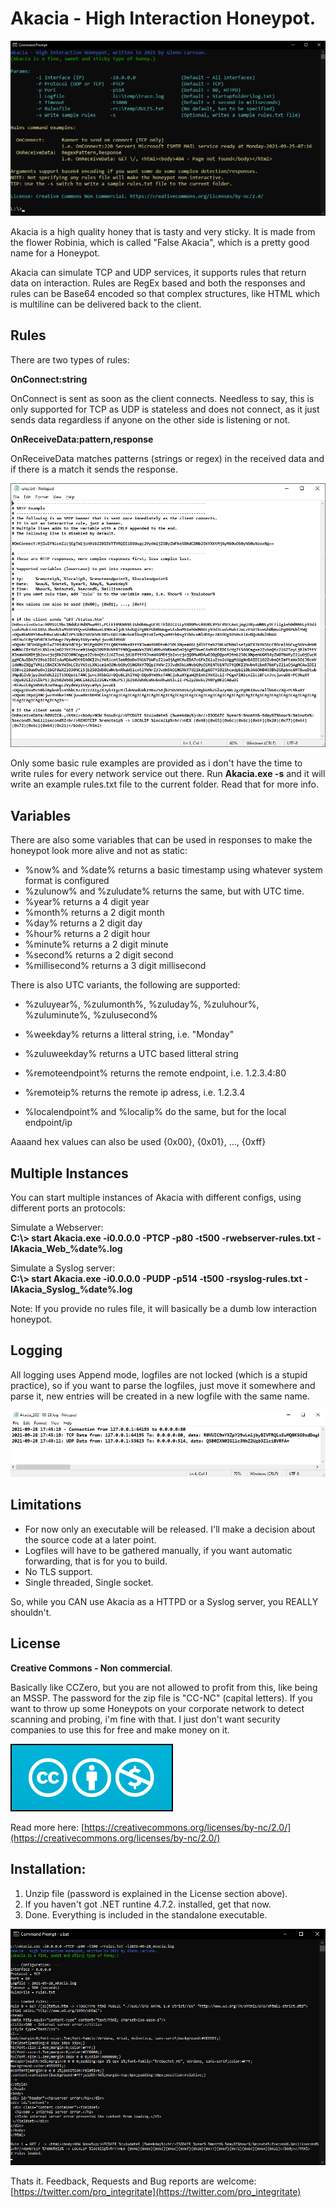 # Akacia - High Interaction Honeypot.

![Screen sample](images/Akacia.Screen.png)

Akacia is a high quality honey that is tasty and very sticky. It is made from the flower Robinia, which is called "False Akacia", which is a pretty good name for a Honeypot.

Akacia can simulate TCP and UDP services, it supports rules that return data on interaction. Rules are RegEx based and both the responses and rules can be Base64 encoded so that complex structures, like HTML which is multiline can be delivered back to the client.

## Rules

There are two types of rules:

**OnConnect:string**

OnConnect is sent as soon as the client connects. Needless to say, this is only supported for TCP as UDP is stateless and does not connect, as it just sends data regardless if anyone on the other side is listening or not.

**OnReceiveData:pattern,response**

OnReceiveData matches patterns (strings or regex) in the received data and if there is a match it sends the response.

![Rules Example](images/Akacia.RulesExample.png)

Only some basic rule examples are provided as i don't have the time to write rules for every network service out there. Run **Akacia.exe -s** and it will write an example rules.txt file to the current folder. Read that for more info.

## Variables

There are also some variables that can be used in responses to make the honeypot look more alive and not as static:

- %now% and %date% returns a basic timestamp using whatever system format is configured
- %zulunow% and %zuludate% returns the same, but with UTC time.
- %year% returns a 4 digit year
- %month% returns a 2 digit month
- %day% returns a 2 digit day
- %hour% returns a 2 digit hour
- %minute% returns a 2 digit minute
- %second% returns a 2 digit second
- %millisecond% returns a 3 digit millisecond

There is also UTC variants, the following are supported:
- %zuluyear%, %zulumonth%, %zuluday%, %zuluhour%, %zuluminute%, %zulusecond%

- %weekday% returns a litteral string, i.e. "Monday"
- %zuluweekday% returns a UTC based litteral string

- %remoteendpoint% returns the remote endpoint, i.e. 1.2.3.4:80
- %remoteip% returns the remote ip adress, i.e. 1.2.3.4
- %localendpoint% and %localip% do the same, but for the local endpoint/ip

Aaaand hex values can also be used {0x00}, {0x01}, ..., {0xff}

## Multiple Instances

You can start multiple instances of Akacia with different configs, using different ports an protocols:

Simulate a Webserver:<br/>
**C:\\> start Akacia.exe -i0.0.0.0 -PTCP -p80 -t500 -rwebserver-rules.txt -lAkacia_Web_%date%.log**

Simulate a Syslog server:<br/>
**C:\\> start Akacia.exe -i0.0.0.0 -PUDP -p514 -t500 -rsyslog-rules.txt -lAkacia_Syslog_%date%.log**

Note: If you provide no rules file, it will basically be a dumb low interaction honeypot.

## Logging

All logging uses Append mode, logfiles are not locked (which is a stupid practice), so if you want to parse the logfiles, just move it somewhere and parse it, new entries will be created in a new logfile with the same name.

![Log Sample](images/Akacia.LogSample.png)

## Limitations
- For now only an executable will be released. I'll make a decision about the source code at a later point.
- Logfiles will have to be gathered manually, if you want automatic forwarding, that is for you to build.
- No TLS support.
- Single threaded, Single socket.

So, while you CAN use Akacia as a HTTPD or a Syslog server, you REALLY shouldn't.

## License
**Creative Commons - Non commercial**.

Basically like CCZero, but you are not allowed to profit from this, like being an MSSP. The password for the zip file is "CC-NC" (capital letters). If you want to throw up some Honeypots on your corporate network to detect scanning and probing, i'm fine with that. I just don't want security companies to use this for free and make money on it.

![License Creative Commons - Non Commercial](images/CC-NC.png)

Read more here: [https://creativecommons.org/licenses/by-nc/2.0/](https://creativecommons.org/licenses/by-nc/2.0/)

## Installation:
1. Unzip file (password is explained in the License section above).
2. If you haven't got .NET runtine 4.7.2. installed, get that now.
3. Done. Everything is included in the standalone executable.

![Started](images/Akacia.Started.png)

Thats it.
Feedback, Requests and Bug reports are welcome: [https://twitter.com/pro_integritate](https://twitter.com/pro_integritate)
